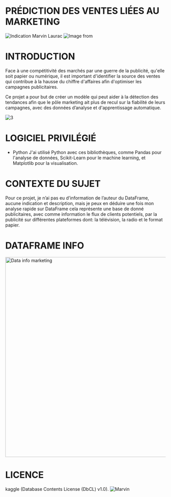 # PRÉDICTION DES VENTES LIÉES AU MARKETING
![Indication Marvin Laurac](https://github.com/MarvinLaurac/Detection-de-fraude-de-carte-bancaire/assets/152433361/b4a2ba57-d13b-4e35-8fc9-5a6658829609)
![Image from](https://github.com/MarvinLaurac/-EN-COURS-Prediction-des-ventes-liees-au-marketing/assets/152433361/9e7cc217-7c28-4151-a93a-b0c13f8b7777)

# INTRODUCTION
Face à une compétitivité des marchés par une guerre de la publicité, qu'elle soit papier ou numérique, il est
important d'identifier la source des ventes qui contribue à la hausse du chiffre d'affaires afin d'optimiser les
campagnes publicitaires.

Ce projet a pour but de créer un modèle qui peut aider à la détection des tendances afin que le pôle
marketing ait plus de recul sur la fiabilité de leurs campagnes, avec des données d’analyse et
d'apprentissage automatique.

![3](https://github.com/MarvinLaurac/Prediction-des-ventes-liees-au-marketing/assets/152433361/885dcd37-1026-4849-842b-3fb184e8f0bd)

# LOGICIEL PRIVILÉGIÉ
- Python
J'ai utilisé Python avec ces bibliothèques, comme Pandas pour l'analyse de données, Scikit-Learn pour le
machine learning, et Matplotlib pour la visualisation.

# CONTEXTE DU SUJET
Pour ce projet, je n’ai pas eu d’information de l’auteur du DataFrame, aucune indication et description, mais
je peux en déduire une fois mon analyse rapide sur DataFrame cela représente une base de donné
publicitaires, avec comme information le flux de clients potentiels, par la publicité sur différentes plateformes
dont: la télévision, la radio et le format papier.

# DATAFRAME INFO
<img width="627" alt="Data info marketing " src="https://github.com/MarvinLaurac/-EN-COURS-Prediction-des-ventes-liees-au-marketing/assets/152433361/c5954381-4295-4bf8-8478-ea39df3beea5">

# LICENCE
 kaggle (Database Contents License (DbCL) v1.0).
![Marvin](https://github.com/MarvinLaurac/Detection-de-fraude-de-carte-bancaire/assets/152433361/e3ea03d2-8fc2-4eee-848e-4cbaa8399917)
